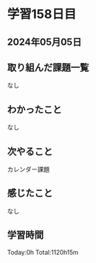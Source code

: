 # 学習158日目
## 2024年05月05日
## 取り組んだ課題一覧
なし
## わかったこと
なし
## 次やること
カレンダー課題
## 感じたこと
なし
## 学習時間
Today:0h Total:1120h15m
